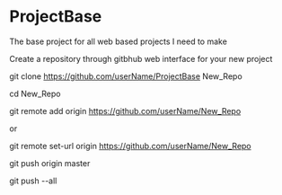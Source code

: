 # ProjectBase
The base project for all web based projects I need to make


Create a repository through gitbhub web interface for your new project


git clone https://github.com/userName/ProjectBase New_Repo

cd New_Repo

git remote add origin  https://github.com/userName/New_Repo

or

git remote set-url origin https://github.com/userName/New_Repo

git push origin master

git push --all

